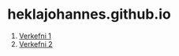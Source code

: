 # heklajohannes.github.io
1. [Verkefni 1](https://heklajohannes.github.io/verkefni1/Verkefni1.5.html)
2. [Verkefni 2](https://heklajohannes.github.io/verkefni2/index.html)
